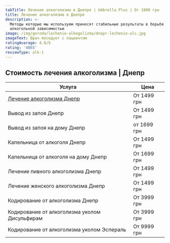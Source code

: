 ```yaml
---
tabTitle: Лечение алкоголизма в Днепре | Umbrella Plus | От 1000 грн
title: Лечение алкоголизма в Днепре
description: >-
  Методы которые мы используем приносят стабильные результаты в борьбе с
  алкогольной зависимостью
image: /img/goroda/lechenie-alkogolizma/dnepr-lechenie-alc.jpg
imageText: Врач беседует с пациентом
ratingAvarage: 4.8/5
rating: '4865'
reviewType: alk-1
---
```


## Стоимость лечения алкоголизма | Днепр

| Услуга                                                  | Цена        |
| ------------------------------------------------------- | ----------- |
| [Лечение алкоголизма Днепр](lechenie-alkogolizma-dnepr) | От 1499 грн |
| Вывод из запоя Днепр                                    | От 1499 грн |
| Вывод из запоя на дому Днепр                            | от 1699 грн |
| Капельница от алкоголя Днепр                            | От 1499 грн |
| Капельница от алкоголя на дому Днепр                    | От 1699 грн |
| Лечение пивного алкоголизма Днепр                       | От 1499 грн |
| Лечение женского алкоголизма Днепр                      | От 1499 грн |
| Кодирование от алкоголизма Днепр                        | От 3999 грн |
| Кодирование от алкоголизма уколом Дисульфирам           | От 3999 грн |
| Кодирование от алкоголизма уколом Эспераль              | От 9999 грн |
